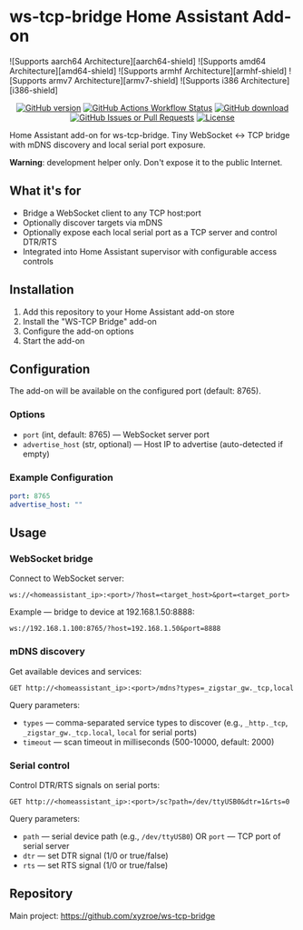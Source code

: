 # ws-tcp-bridge Home Assistant Add-on

![Supports aarch64 Architecture][aarch64-shield]
![Supports amd64 Architecture][amd64-shield]
![Supports armhf Architecture][armhf-shield]
![Supports armv7 Architecture][armv7-shield]
![Supports i386 Architecture][i386-shield]

<div align="center"> 
<a href="https://github.com/xyzroe/ws-tcp-bridge/releases"><img src="https://img.shields.io/github/release/xyzroe/ws-tcp-bridge.svg" alt="GitHub version"></img></a>
<a href="https://github.com/xyzroe/ws-tcp-bridge/actions/workflows/build-binaries.yml"><img src="https://img.shields.io/github/actions/workflow/status/xyzroe/ws-tcp-bridge/build-binaries.yml" alt="GitHub Actions Workflow Status"></img></a>
<a href="https://github.com/xyzroe/ws-tcp-bridge/releases/latest"><img src="https://img.shields.io/github/downloads/xyzroe/ws-tcp-bridge/total.svg" alt="GitHub download"></img></a>
<a href="https://github.com/xyzroe/ws-tcp-bridge/issues"><img src="https://img.shields.io/github/issues/xyzroe/ws-tcp-bridge" alt="GitHub Issues or Pull Requests"></img></a>
<a href="https://github.com/xyzroe/ws-tcp-bridge/blob/main/LICENSE"><img src="https://img.shields.io/github/license/xyzroe/ws-tcp-bridge.svg" alt="License"></img></a>
</div>

Home Assistant add-on for ws-tcp-bridge. Tiny WebSocket ↔ TCP bridge with mDNS discovery and local serial port exposure.

**Warning**: development helper only. Don't expose it to the public Internet.

## What it's for

- Bridge a WebSocket client to any TCP host:port
- Optionally discover targets via mDNS
- Optionally expose each local serial port as a TCP server and control DTR/RTS
- Integrated into Home Assistant supervisor with configurable access controls

## Installation

1. Add this repository to your Home Assistant add-on store
2. Install the "WS-TCP Bridge" add-on
3. Configure the add-on options
4. Start the add-on

## Configuration

The add-on will be available on the configured port (default: 8765).

### Options

- `port` (int, default: 8765) — WebSocket server port
- `advertise_host` (str, optional) — Host IP to advertise (auto-detected if empty)

### Example Configuration

```yaml
port: 8765
advertise_host: ""
```

## Usage

### WebSocket bridge

Connect to WebSocket server:

```
ws://<homeassistant_ip>:<port>/?host=<target_host>&port=<target_port>
```

Example — bridge to device at 192.168.1.50:8888:

```
ws://192.168.1.100:8765/?host=192.168.1.50&port=8888
```

### mDNS discovery

Get available devices and services:

```
GET http://<homeassistant_ip>:<port>/mdns?types=_zigstar_gw._tcp,local
```

Query parameters:

- `types` — comma-separated service types to discover (e.g., `_http._tcp`, `_zigstar_gw._tcp.local`, `local` for serial ports)
- `timeout` — scan timeout in milliseconds (500-10000, default: 2000)

### Serial control

Control DTR/RTS signals on serial ports:

```
GET http://<homeassistant_ip>:<port>/sc?path=/dev/ttyUSB0&dtr=1&rts=0
```

Query parameters:

- `path` — serial device path (e.g., `/dev/ttyUSB0`) OR `port` — TCP port of serial server
- `dtr` — set DTR signal (1/0 or true/false)
- `rts` — set RTS signal (1/0 or true/false)

## Repository

Main project: https://github.com/xyzroe/ws-tcp-bridge

